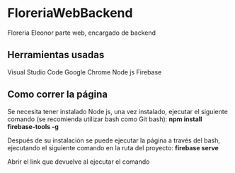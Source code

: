 # FloreriaWebBackend
Floreria Eleonor parte web, encargado de backend

## Herramientas usadas
Visual Studio Code
Google Chrome
Node js
Firebase

## Como correr la página
Se necesita tener instalado Node js, una vez instalado, ejecutar el siguiente comando (se recomienda utilizar bash como Git bash):
**npm install firebase-tools -g**

Después de su instalación se puede ejecutar la página a través del bash, ejecutando el siguiente comando en la ruta del proyecto:
**firebase serve**

Abrir el link que devuelve al ejecutar el comando
